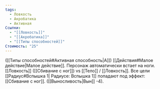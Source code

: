 ```yaml
---
tags:
  - Ловкость
  - Акробатика
  - Активная
Ссылки:
  - "[[Ловкость]]"
  - "[[Акробатика]]"
  - "[[Типы способностей]]"
Стоимость: "25"
---
```

([[Типы способностей#Активная способность|А]]) [[Действия#Малое действие|Малое действие]]. Персонаж автоматически встает на ноги. [[Ловкость]] ([[Сбивание с ног]]) vs [[Тело]] / [[Ловкость]]. Все цели [[Радиус#Вспышка 1| Радиусе: Вспышка 1]] попадают под эффект: [[Сбивание с ног]]. ([[Выносливость|Вын]] -4).